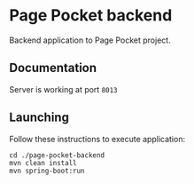 # Page Pocket backend
Backend application to Page Pocket project.

## Documentation
Server is working at port `8013`

## Launching
Follow these instructions to execute application:
```
cd ./page-pocket-backend
mvn clean install
mvn spring-boot:run
```
